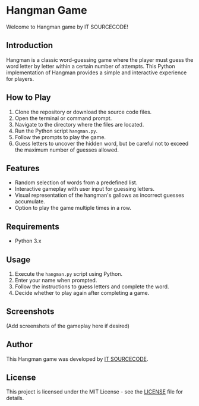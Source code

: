 # Hangman Game

Welcome to Hangman game by IT SOURCECODE!

## Introduction

Hangman is a classic word-guessing game where the player must guess the word letter by letter within a certain number of attempts. This Python implementation of Hangman provides a simple and interactive experience for players.

## How to Play

1. Clone the repository or download the source code files.
2. Open the terminal or command prompt.
3. Navigate to the directory where the files are located.
4. Run the Python script `hangman.py`.
5. Follow the prompts to play the game.
6. Guess letters to uncover the hidden word, but be careful not to exceed the maximum number of guesses allowed.

## Features

- Random selection of words from a predefined list.
- Interactive gameplay with user input for guessing letters.
- Visual representation of the hangman's gallows as incorrect guesses accumulate.
- Option to play the game multiple times in a row.

## Requirements

- Python 3.x

## Usage

1. Execute the `hangman.py` script using Python.
2. Enter your name when prompted.
3. Follow the instructions to guess letters and complete the word.
4. Decide whether to play again after completing a game.

## Screenshots

(Add screenshots of the gameplay here if desired)

## Author

This Hangman game was developed by [IT SOURCECODE](https://github.com/itsourcecode).

## License

This project is licensed under the MIT License - see the [LICENSE](LICENSE) file for details.

